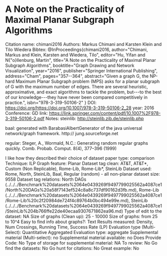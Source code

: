 # A Note on the Practicality of Maximal Planar Subgraph Algorithms

Citation name: chimani2016
Authors: Markus Chimani and Karsten Klein and Tilo Wiedera
Bibtex: @InProceedings{chimani2016,
author="Chimani, Markus
and Klein, Karsten
and Wiedera, Tilo",
editor="Hu, Yifan
and N{\"o}llenburg, Martin",
title="A Note on the Practicality of Maximal Planar Subgraph Algorithms",
booktitle="Graph Drawing and Network Visualization",
year="2016",
publisher="Springer International Publishing",
address="Cham",
pages="357--364",
abstract="Given a graph G, the NP-hard Maximum Planar Subgraph problem (MPS) asks for a planar subgraph of G with the maximum number of edges. There are several heuristic, approximative, and exact algorithms to tackle the problem, but---to the best of our knowledge---they have never been compared competitively in practice.",
isbn="978-3-319-50106-2"
}
DOI: https://doi.org/https://doi.org/10.1007/978-3-319-50106-2_28
year: 2016
Conference: GD
link: https://link.springer.com/content/pdf/10.1007%2F978-3-319-50106-2.pdf
Notes: steinlib: http://steinlib.zib.de/steinlib.php

baal: generated with BarabasiAlbertGenerator of the java universal network/graph framework. http://
jung.sourceforge.net

regular: Steger, A., Wormald, N.C.: Generating random regular graphs quickly. Comb.
Probab. Comput. 8(4), 377–396 (1999)

I like how they described their choice of dataset
paper type: comparison
Technique: ILP
Graph feature: Planar
Dataset tag clean: AT&T, AT&T*, Custom (Non Replicable), Rome-Lib, Rome-Lib*, SteinLib
Dataset used: Rome, North, SteinLib, Baal, Regular (random) - all non-planar
dataset size: 9558
Dataset tag relations: North DAGs (../../../Benchmark%20datasets%2064e0439269f9497799025562a4087ce1/North%20DAGs%20a58f7143ef524c8a8c737df90162d3fb.md), Rome-Lib (../../../Benchmark%20datasets%2064e0439269f9497799025562a4087ce1/Rome-Lib%20c2f20984de724f4c89764b0bc494e99e.md), SteinLib (../../../Benchmark%20datasets%2064e0439269f9497799025562a4087ce1/SteinLib%204b766ffe22de40ecaa9307671862ea96.md)
Type of edit to the dataset: NA
Size of graphs (Clean up): 25 - 10000
Size of graphs: from 25 to 10^4
Easy to find info about graphs?: Text
Results measured: Density, Num Crossings, Running Time, Success Rate (LP)
Evaluation type (Multi-Select): Quantitative Aggregated
Evaluation type: aggregate
Supplemental material (Multi-select): no
Supplemental material available: no
Does Provide Code: No
Type of storage for supplemental material: NA
To review: No
Go find the datasets: No
Go hunt for citations: No
Great example: No
